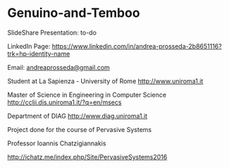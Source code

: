 # Genuino-and-Temboo
SlideShare Presentation: to-do

LinkedIn Page: https://www.linkedin.com/in/andrea-prosseda-2b8651116?trk=hp-identity-name

Email: andreaprosseda@gmail.com


Student at La Sapienza - University of Rome http://www.uniroma1.it

Master of Science in Engineering in Computer Science http://cclii.dis.uniroma1.it/?q=en/msecs

Department of DIAG http://www.diag.uniroma1.it




Project done for the course of Pervasive Systems 

Professor Ioannis Chatzigiannakis

http://ichatz.me/index.php/Site/PervasiveSystems2016
